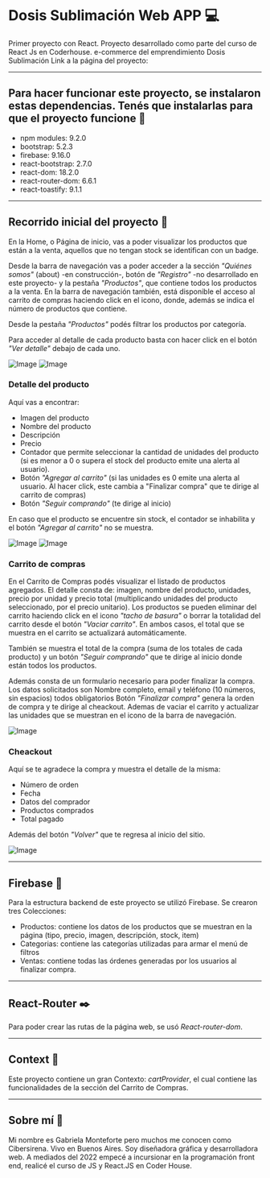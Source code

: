 # Dosis Sublimación Web APP 💻
Primer proyecto con React.
Proyecto desarrollado como parte del curso de React Js en Coderhouse.
e-commerce del emprendimiento Dosis Sublimación
Link a la página del proyecto:

---
## Para hacer funcionar este proyecto, se instalaron estas dependencias. Tenés que instalarlas para que el proyecto funcione 🚀

* npm modules: 9.2.0
* bootstrap: 5.2.3
* firebase: 9.16.0
* react-bootstrap: 2.7.0
* react-dom: 18.2.0
* react-router-dom: 6.6.1
* react-toastify: 9.1.1

---
## Recorrido inicial del proyecto 📝
En la Home, o Página de inicio, vas a poder visualizar los productos que están a la venta, aquellos que no tengan stock se identifican con un badge.

Desde la barra de navegación vas a poder acceder a la sección *"Quiénes somos"* (about) -en construcción-, botón de *"Registro"* -no desarrollado en este proyecto- y la pestaña *"Productos"*, que contiene todos los productos a la venta. En la barra de navegación también, está disponible el acceso al carrito de compras haciendo click en el icono, donde, además se indica el número de productos que contiene.

Desde la pestaña *"Productos"* podés filtrar los productos por categoría.

Para acceder al detalle de cada producto basta con hacer click en el botón *"Ver detalle"* debajo de cada uno.

![Image](https://cibersirenadesign.000webhostapp.com/images/preview-dosis/Dosis-home.png)
![Image](https://cibersirenadesign.000webhostapp.com/images/preview-dosis/Dosis-home-filtro.png)

### Detalle del producto
Aquí vas a encontrar: 
* Imagen del producto
* Nombre del producto
* Descripción
* Precio
* Contador que permite seleccionar la cantidad de unidades del producto (si es menor a 0 o supera el stock del producto emite una alerta al usuario). 
* Botón *"Agregar al carrito"* (si las unidades es 0 emite una alerta al usuario. Al hacer click, este cambia a "Finalizar compra" que te dirige al carrito de compras)
* Botón *"Seguir comprando"* (te dirige al inicio)

En caso que el producto se encuentre sin stock, el contador se inhabilita y el botón *"Agregar al carrito"* no se muestra.

![Image](https://cibersirenadesign.000webhostapp.com/images/preview-dosis/Dosis-detalle.png)
![Image](https://cibersirenadesign.000webhostapp.com/images/preview-dosis/Dosis-detalle-2.png)

### Carrito de compras
En el Carrito de Compras podés visualizar el listado de productos agregados. El detalle consta de: imagen, nombre del producto, unidades, precio por unidad y precio total (multiplicando unidades del producto seleccionado, por el precio unitario).
Los productos se pueden eliminar del carrito haciendo click en el icono *"tacho de basura"* o borrar la totalidad del carrito desde el botón *"Vaciar carrito"*. En ambos casos, el total que se muestra en el carrito se actualizará automáticamente.

También se muestra el total de la compra (suma de los totales de cada producto) y un botón *"Seguir comprando"* que te dirige al inicio donde están todos los productos.

Además consta de un formulario necesario para poder finalizar la compra. Los datos solicitados son Nombre completo, email y teléfono (10 números, sin espacios) todos obligatorios
Botón *"Finalizar compra"* genera la orden de compra y te dirige al cheackout. Ademas de vaciar el carrito y actualizar las unidades que se muestran en el icono de la barra de navegación.

![Image](https://cibersirenadesign.000webhostapp.com/images/preview-dosis/Dosis-carrito.png)

### Cheackout
Aquí se te agradece la compra y muestra el detalle de la misma:
* Número de orden
* Fecha
* Datos del comprador
* Productos comprados
* Total pagado

Además del botón *"Volver"* que te regresa al inicio del sitio.

![Image](https://cibersirenadesign.000webhostapp.com/images/preview-dosis/Dosis-cheackout.png)

---
## Firebase 📁
Para la estructura backend de este proyecto se utilizó Firebase.
Se crearon tres Colecciones:
* Productos: contiene los datos de los productos que se muestran en la página (tipo, precio, imagen, descripción, stock, item)
* Categorias: contiene las categorías utilizadas para armar el menú de filtros
* Ventas: contiene todas las órdenes generadas por los usuarios al finalizar compra.

---
## React-Router ✒️
Para poder crear las rutas de la página web, se usó *React-router-dom*.

---
## Context 🔄
Este proyecto contiene un gran Contexto: *cartProvider*, el cual contiene las funcionalidades de la sección del Carrito de Compras.

---
## Sobre mí 🙋
Mi nombre es Gabriela Monteforte pero muchos me conocen como Cibersirena. Vivo en Buenos Aires. Soy diseñadora gráfica y desarrolladora web. A mediados del 2022 empecé a incursionar en la programación front end, realicé el curso de JS y React.JS en Coder House. 
